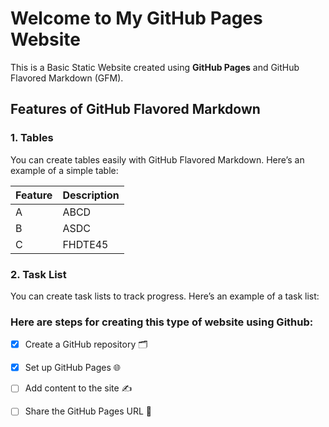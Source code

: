 # Welcome to My GitHub Pages Website

This is a Basic Static Website created using **GitHub Pages** and GitHub Flavored Markdown (GFM).

## Features of GitHub Flavored Markdown

### 1. Tables

You can create tables easily with GitHub Flavored Markdown. Here’s an example of a simple table:

| Feature       | Description  |
| ------------- | ------------ |
| A             | ABCD         |
| B             | ASDC         |
| C             | FHDTE45      |

### 2. Task List

You can create task lists to track progress. Here’s an example of a task list:
###  Here are steps for creating this type of website using Github:

- [x] Create a GitHub repository 🗂️
- [x] Set up GitHub Pages 🌐
- [ ] Add content to the site ✍️
- [ ] Share the GitHub Pages URL 📢



